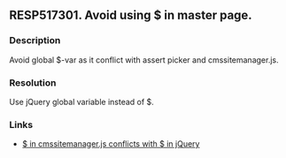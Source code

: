 ## RESP517301. Avoid using $ in master page. 

### Description
Avoid global $-var as it conflict with assert picker and cmssitemanager.js.

### Resolution
Use jQuery global variable instead of $.

### Links
*   [\$ in cmssitemanager.js conflicts with $ in jQuery](http://chuvash.eu/2012/06/01/in-cmssitemanager-js-conflicts-with-in-jquery/)